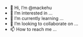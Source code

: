 - 👋 Hi, I’m @mackehu
- 👀 I’m interested in ...
- 🌱 I’m currently learning ...
- 💞️ I’m looking to collaborate on ...
- 📫 How to reach me ...

<!---
mackehu/mackehu is a ✨ special ✨ repository because its `README.md` (this file) appears on your GitHub profile.
You can click the Preview link to take a look at your changes.
--->
